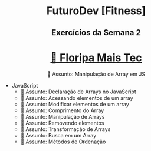 <h1 align="center"> FuturoDev [Fitness] </h1>

<h2 align="center"> Exercícios da Semana 2</h2>

<h1 align="center">
    <a href="https://floripamaistec.pmf.sc.gov.br/">🔗 Floripa Mais Tec</a>
</h1>
<p align="center">🚀 Assunto: Manipulação de Array em JS

- JavaScript
  - 🚀 Assunto: Declaração de Arrays no JavaScript
  - 🚀 Assunto: Acessando elementos de um array
  - 🚀 Assunto: Modificar elementos de um array
  - 🚀 Assunto: Comprimento do Array
  - 🚀 Assunto: Manipulação de Arrays
  - 🚀 Assunto: Removendo elementos
  - 🚀 Assunto: Transformação de Arrays
  - 🚀 Assunto: Busca em um Array
  - 🚀 Assunto: Métodos de Ordenação

</br>
</br>
